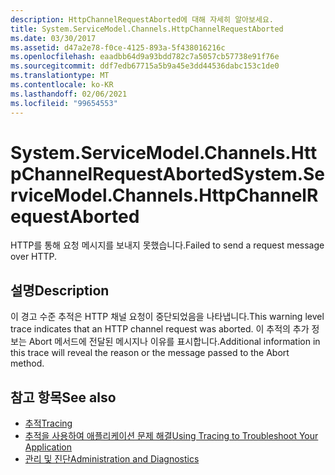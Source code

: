 ```yaml
---
description: HttpChannelRequestAborted에 대해 자세히 알아보세요.
title: System.ServiceModel.Channels.HttpChannelRequestAborted
ms.date: 03/30/2017
ms.assetid: d47a2e78-f0ce-4125-893a-5f438016216c
ms.openlocfilehash: eaadbb64d9a93bdd782c7a5057cb57738e91f76e
ms.sourcegitcommit: ddf7edb67715a5b9a45e3dd44536dabc153c1de0
ms.translationtype: MT
ms.contentlocale: ko-KR
ms.lasthandoff: 02/06/2021
ms.locfileid: "99654553"
---
```

# <a name="systemservicemodelchannelshttpchannelrequestaborted"></a><span data-ttu-id="1074b-103">System.ServiceModel.Channels.HttpChannelRequestAborted</span><span class="sxs-lookup"><span data-stu-id="1074b-103">System.ServiceModel.Channels.HttpChannelRequestAborted</span></span>

<span data-ttu-id="1074b-104">HTTP를 통해 요청 메시지를 보내지 못했습니다.</span><span class="sxs-lookup"><span data-stu-id="1074b-104">Failed to send a request message over HTTP.</span></span>  
  
## <a name="description"></a><span data-ttu-id="1074b-105">설명</span><span class="sxs-lookup"><span data-stu-id="1074b-105">Description</span></span>  

 <span data-ttu-id="1074b-106">이 경고 수준 추적은 HTTP 채널 요청이 중단되었음을 나타냅니다.</span><span class="sxs-lookup"><span data-stu-id="1074b-106">This warning level trace indicates that an HTTP channel request was aborted.</span></span> <span data-ttu-id="1074b-107">이 추적의 추가 정보는 Abort 메서드에 전달된 메시지나 이유를 표시합니다.</span><span class="sxs-lookup"><span data-stu-id="1074b-107">Additional information in this trace will reveal the reason or the message passed to the Abort method.</span></span>  
  
## <a name="see-also"></a><span data-ttu-id="1074b-108">참고 항목</span><span class="sxs-lookup"><span data-stu-id="1074b-108">See also</span></span>

- [<span data-ttu-id="1074b-109">추적</span><span class="sxs-lookup"><span data-stu-id="1074b-109">Tracing</span></span>](index.md)
- [<span data-ttu-id="1074b-110">추적을 사용하여 애플리케이션 문제 해결</span><span class="sxs-lookup"><span data-stu-id="1074b-110">Using Tracing to Troubleshoot Your Application</span></span>](using-tracing-to-troubleshoot-your-application.md)
- [<span data-ttu-id="1074b-111">관리 및 진단</span><span class="sxs-lookup"><span data-stu-id="1074b-111">Administration and Diagnostics</span></span>](../index.md)
